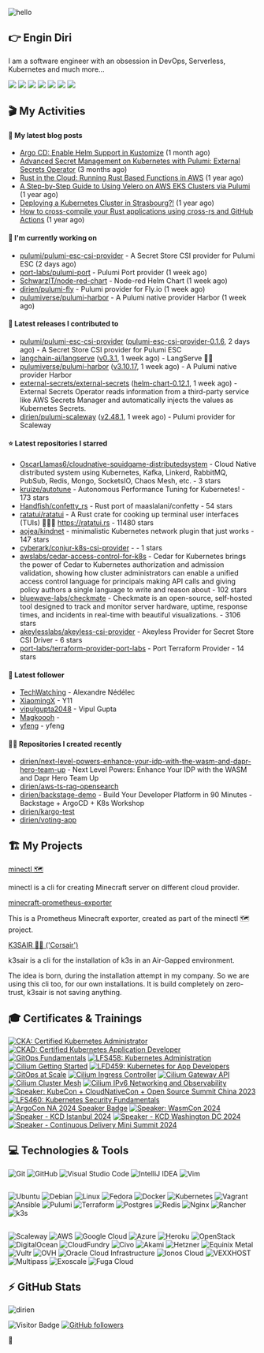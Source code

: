 ![hello](https://media.giphy.com/media/3ornk57KwDXf81rjWM/giphy.gif)

## 👉 Engin Diri

I am a software engineer with an obsession in DevOps, Serverless, Kubernetes and much more...

[![](https://img.shields.io/badge/-@__ediri-000000?style=for-the-badge&logo=X&logoColor=ffffff)](https://x.com/_ediri)
[![](https://img.shields.io/badge/engin--diri-0A66C2?style=for-the-badge&logo=linkedin&logoColor=#0A66C2)](https://www.linkedin.com/in/engin-diri/)
[![](https://img.shields.io/badge/@_ediri@cloud--native.social-6364FF?style=for-the-badge&logo=mastodon&logoColor=white)](https://cloud-native.social/@_ediri)
[![](https://img.shields.io/badge/-@dirien-%23181717?style=for-the-badge&logo=github)](https://github.com/dirien)
[![](https://img.shields.io/badge/-blog.ediri.io-2962FF?style=for-the-badge&logo=hashnode&logoColor=white)](https://blog.ediri.io/)
[![](https://img.shields.io/badge/dirien-003366?style=for-the-badge&logo=linuxfoundation&logoColor=white)](https://openprofile.dev/profile/dirien)
[![](https://img.shields.io/badge/-@__ediri-E4405F?style=for-the-badge&logo=instagram&logoColor=white)](https://www.instagram.com/_ediri/)

## 🎬 My Activities

#### 📖 My latest blog posts
- [Argo CD: Enable Helm Support in Kustomize](https://blog.ediri.io/argo-cd-enable-helm-support-in-kustomize) (1 month ago)
- [Advanced Secret Management on Kubernetes with Pulumi: External Secrets Operator](https://blog.ediri.io/advanced-secret-management-on-kubernetes-with-pulumi-external-secrets-operator) (3 months ago)
- [Rust in the Cloud: Running Rust Based Functions in AWS](https://blog.ediri.io/rust-in-the-cloud-running-rust-based-functions-in-aws) (1 year ago)
- [A Step-by-Step Guide to Using Velero on AWS EKS Clusters via Pulumi](https://blog.ediri.io/a-step-by-step-guide-to-using-velero-on-aws-eks-clusters-via-pulumi) (1 year ago)
- [Deploying a Kubernetes Cluster in Strasbourg?!](https://blog.ediri.io/deploying-a-kubernetes-cluster-in-strasbourg) (1 year ago)
- [How to cross-compile your Rust applications using cross-rs and GitHub Actions](https://blog.ediri.io/how-to-cross-compile-your-rust-applications-using-cross-rs-and-github-actions) (1 year ago)

#### 👷 I'm currently working on

- [pulumi/pulumi-esc-csi-provider](https://github.com/pulumi/pulumi-esc-csi-provider) - A Secret Store CSI provider for Pulumi ESC (2 days ago)
- [port-labs/pulumi-port](https://github.com/port-labs/pulumi-port) - Pulumi Port provider (1 week ago)
- [SchwarzIT/node-red-chart](https://github.com/SchwarzIT/node-red-chart) - Node-red Helm Chart (1 week ago)
- [dirien/pulumi-fly](https://github.com/dirien/pulumi-fly) - Pulumi provider for Fly.io (1 week ago)
- [pulumiverse/pulumi-harbor](https://github.com/pulumiverse/pulumi-harbor) - A Pulumi native provider Harbor (1 week ago)

#### 🚀 Latest releases I contributed to

- [pulumi/pulumi-esc-csi-provider](https://github.com/pulumi/pulumi-esc-csi-provider) ([pulumi-esc-csi-provider-0.1.6](https://github.com/pulumi/pulumi-esc-csi-provider/releases/tag/pulumi-esc-csi-provider-0.1.6), 2 days ago) - A Secret Store CSI provider for Pulumi ESC
- [langchain-ai/langserve](https://github.com/langchain-ai/langserve) ([v0.3.1](https://github.com/langchain-ai/langserve/releases/tag/v0.3.1), 1 week ago) - LangServe 🦜️🏓
- [pulumiverse/pulumi-harbor](https://github.com/pulumiverse/pulumi-harbor) ([v3.10.17](https://github.com/pulumiverse/pulumi-harbor/releases/tag/v3.10.17), 1 week ago) - A Pulumi native provider Harbor
- [external-secrets/external-secrets](https://github.com/external-secrets/external-secrets) ([helm-chart-0.12.1](https://github.com/external-secrets/external-secrets/releases/tag/helm-chart-0.12.1), 1 week ago) - External Secrets Operator reads information from a third-party service like AWS Secrets Manager and automatically injects the values as Kubernetes Secrets.
- [dirien/pulumi-scaleway](https://github.com/dirien/pulumi-scaleway) ([v2.48.1](https://github.com/dirien/pulumi-scaleway/releases/tag/v2.48.1), 1 week ago) - Pulumi provider for Scaleway

#### ⭐ Latest repositories I starred

- [OscarLlamas6/cloudnative-squidgame-distributedsystem](https://github.com/OscarLlamas6/cloudnative-squidgame-distributedsystem) - Cloud Native distributed system using Kubernetes, Kafka, Linkerd, RabbitMQ, PubSub, Redis, Mongo, SocketsIO, Chaos Mesh, etc. - 3 stars
- [kruize/autotune](https://github.com/kruize/autotune) - Autonomous Performance Tuning for Kubernetes! - 173 stars
- [Handfish/confetty_rs](https://github.com/Handfish/confetty_rs) - Rust port of maaslalani/confetty - 54 stars
- [ratatui/ratatui](https://github.com/ratatui/ratatui) - A Rust crate for cooking up terminal user interfaces (TUIs) 👨‍🍳🐀 https://ratatui.rs - 11480 stars
- [aojea/kindnet](https://github.com/aojea/kindnet) - minimalistic Kubernetes network plugin that just works - 147 stars
- [cyberark/conjur-k8s-csi-provider](https://github.com/cyberark/conjur-k8s-csi-provider) -  - 1 stars
- [awslabs/cedar-access-control-for-k8s](https://github.com/awslabs/cedar-access-control-for-k8s) - Cedar for Kubernetes brings the power of Cedar to Kubernetes authorization and admission validation, showing how cluster administrators can enable a unified access control language for principals making API calls and giving policy authors a single language to write and reason about - 102 stars
- [bluewave-labs/checkmate](https://github.com/bluewave-labs/checkmate) - Checkmate is an open-source, self-hosted tool designed to track and monitor server hardware, uptime, response times, and incidents in real-time with beautiful visualizations. - 3106 stars
- [akeylesslabs/akeyless-csi-provider](https://github.com/akeylesslabs/akeyless-csi-provider) - Akeyless Provider for Secret Store CSI Driver - 6 stars
- [port-labs/terraform-provider-port-labs](https://github.com/port-labs/terraform-provider-port-labs) - Port Terraform Provider - 14 stars

#### 👥 Latest follower

- [TechWatching](https://github.com/TechWatching) - Alexandre Nédélec
- [XiaomingX](https://github.com/XiaomingX) - Y11
- [vipulgupta2048](https://github.com/vipulgupta2048) - Vipul Gupta
- [Magkoooh](https://github.com/Magkoooh) - 
- [yfeng](https://github.com/yfeng) - yfeng

#### 👨‍💻 Repositories I created recently

- [dirien/next-level-powers-enhance-your-idp-with-the-wasm-and-dapr-hero-team-up](https://github.com/dirien/next-level-powers-enhance-your-idp-with-the-wasm-and-dapr-hero-team-up) - Next Level Powers: Enhance Your IDP with the WASM and Dapr Hero Team Up
- [dirien/aws-ts-rag-opensearch](https://github.com/dirien/aws-ts-rag-opensearch)
- [dirien/backstage-demo](https://github.com/dirien/backstage-demo) - Build Your Developer Platform in 90 Minutes - Backstage &#43; ArgoCD &#43; K8s Workshop
- [dirien/kargo-test](https://github.com/dirien/kargo-test)
- [dirien/voting-app](https://github.com/dirien/voting-app)


## 🏗️ My Projects
[minectl 🗺](https://github.com/dirien/minectl)

minectl is a cli for creating Minecraft server on different cloud provider.

[minecraft-prometheus-exporter](https://github.com/dirien/minecraft-prometheus-exporter)

This is a Prometheus Minecraft exporter, created as part of the minectl 🗺 project.

[K3SAIR 🏴‍☠️️ ('Corsair')](https://github.com/dirien/k3sair-cli)

k3sair is a cli for the installation of k3s in an Air-Gapped environment.

The idea is born, during the installation attempt in my company. So we are using this cli too, for our own
installations. It is build completely on zero-trust, k3sair is not saving anything.

## 🎓 Certificates & Trainings

<!--START_SECTION:badges-->
[![CKA: Certified Kubernetes Administrator](https://images.credly.com/size/110x110/images/8b8ed108-e77d-4396-ac59-2504583b9d54/cka_from_cncfsite__281_29.png)](http://www.credly.com/badges/9d947b2a-e186-40a0-bf4c-0d513ebab6d6 "CKA: Certified Kubernetes Administrator")
[![CKAD: Certified Kubernetes Application Developer](https://images.credly.com/size/110x110/images/cc8adc83-1dc6-4d57-8e20-22171247e052/blob)](http://www.credly.com/badges/492ae49a-b546-4451-b90d-73451e078ed7 "CKAD: Certified Kubernetes Application Developer")
[![GitOps Fundamentals](https://images.credly.com/size/110x110/images/6f4212c6-80e6-4819-833d-a652b0feaabb/blob)](http://www.credly.com/badges/c5c336dd-b4e8-4d73-bfe9-65268f1f69f2 "GitOps Fundamentals")
[![LFS458: Kubernetes Administration](https://images.credly.com/size/110x110/images/20936872-ca23-44da-a4bc-db39db3468b6/blob)](http://www.credly.com/badges/d0e3043e-4d3a-4af1-9dc4-dbaadd4a8e88 "LFS458: Kubernetes Administration")
[![Cilium Getting Started](https://images.credly.com/size/110x110/images/06370e36-d23b-4dcf-8287-d0302926f14a/image.png)](http://www.credly.com/badges/aaf501ac-2ccf-485c-b976-4861815f7ce6 "Cilium Getting Started")
[![LFD459: Kubernetes for App Developers](https://images.credly.com/size/110x110/images/debd8568-2b7c-4f94-a99d-a47e2c37ce6d/blob)](http://www.credly.com/badges/4d2b1460-b7f4-41c3-a20e-91d2faacd701 "LFD459: Kubernetes for App Developers")
[![GitOps at Scale](https://images.credly.com/size/110x110/images/0acce3e3-a7a4-44df-80ba-fcbf4bbdc147/blob)](http://www.credly.com/badges/aea3eb59-9bea-4a31-a1c3-315755fb26ad "GitOps at Scale")
[![Cilium Ingress Controller](https://images.credly.com/size/110x110/images/086d2f39-26a5-4bb9-ab74-c632d76ad6fc/image.png)](http://www.credly.com/badges/0a7cbad3-9136-4a86-a573-e0af4a39b5ca "Cilium Ingress Controller")
[![Cilium Gateway API](https://images.credly.com/size/110x110/images/29d180ca-09e7-49e9-8423-278109d75bb0/image.png)](http://www.credly.com/badges/68bb9d11-b199-4a00-a3c8-c282d7ddbde5 "Cilium Gateway API")
[![Cilium Cluster Mesh](https://images.credly.com/size/110x110/images/e2eb2549-f3ab-415f-8625-54af9fe90d1f/image.png)](http://www.credly.com/badges/2272b1df-3087-4044-b7e3-a1842dbff6a5 "Cilium Cluster Mesh")
[![Cilium IPv6 Networking and Observability](https://images.credly.com/size/110x110/images/dbd2178a-f14e-44d8-a11a-b967c155a0b6/image.png)](http://www.credly.com/badges/ed925e87-d542-441f-a507-6da6826620cb "Cilium IPv6 Networking and Observability")
[![Speaker: KubeCon + CloudNativeCon + Open Source Summit China 2023](https://images.credly.com/size/110x110/images/23f11122-3a84-4796-9854-6cbdae8a73bf/image.png)](http://www.credly.com/badges/d9a7a54d-7a8d-4937-b2f2-188d04dbd364 "Speaker: KubeCon + CloudNativeCon + Open Source Summit China 2023")
[![LFS460: Kubernetes Security Fundamentals](https://images.credly.com/size/110x110/images/c0530bf5-afe6-4d28-9883-1f97645e4211/blob)](http://www.credly.com/badges/c2872a4c-4d78-4e83-b799-36d203fad483 "LFS460: Kubernetes Security Fundamentals")
[![ArgoCon NA 2024 Speaker Badge](https://images.credly.com/size/110x110/images/d6e43cba-214b-4b68-801e-6f17304aa5bf/blob)](http://www.credly.com/badges/73110e58-46f4-4af6-ac1c-9e3a1359b87d "ArgoCon NA 2024 Speaker Badge")
[![Speaker: WasmCon 2024](https://images.credly.com/size/110x110/images/8db81a62-2bd7-4afd-a041-65f0eea57c3f/blob)](http://www.credly.com/badges/7d8386d2-1df9-4f46-8bcb-87cc474e545b "Speaker: WasmCon 2024")
[![Speaker - KCD Istanbul 2024](https://images.credly.com/size/110x110/images/26e04592-19c5-4393-875f-1724f3fc26de/image.png)](http://www.credly.com/badges/68694bc0-ef3b-443f-9a2f-0eddd116924d "Speaker - KCD Istanbul 2024")
[![Speaker - KCD Washington DC 2024](https://images.credly.com/size/110x110/images/1ca55cae-1529-4e01-940d-4600ba97b857/blob)](http://www.credly.com/badges/26314a98-1f37-4342-906a-295b1c5096c8 "Speaker - KCD Washington DC 2024")
[![Speaker - Continuous Delivery Mini Summit 2024](https://images.credly.com/size/110x110/images/2738acec-9405-4558-bd0c-64353c852d58/image.png)](http://www.credly.com/badges/803e5b78-a4b6-47ba-bdc3-0b947be6a1c9 "Speaker - Continuous Delivery Mini Summit 2024")
<!--END_SECTION:badges-->

## 💻 Technologies & Tools

![Git](https://img.shields.io/badge/git-%23F05033.svg?style=for-the-badge&logo=git&logoColor=white)
![GitHub](https://img.shields.io/badge/github-%23121011.svg?style=for-the-badge&logo=github&logoColor=white)
![Visual Studio Code](https://img.shields.io/badge/VisualStudioCode-0078d7.svg?style=for-the-badge&logo=visual-studio-code&logoColor=white)
![IntelliJ IDEA](https://img.shields.io/badge/IntelliJIDEA-000000.svg?style=for-the-badge&logo=intellij-idea&logoColor=white)
![Vim](https://img.shields.io/badge/VIM-%2311AB00.svg?style=for-the-badge&logo=vim&logoColor=white)

##

![Ubuntu](https://img.shields.io/badge/Ubuntu-E95420?style=for-the-badge&logo=ubuntu&logoColor=white)
![Debian](https://img.shields.io/badge/Debian-D70A53?style=for-the-badge&logo=debian&logoColor=white)
![Linux](https://img.shields.io/badge/Linux-FCC624?style=for-the-badge&logo=linux&logoColor=black)
![Fedora](https://img.shields.io/badge/Fedora-294172?style=for-the-badge&logo=fedora&logoColor=white)
![Docker](https://img.shields.io/badge/docker-0db7ed.svg?style=for-the-badge&logo=docker&logoColor=white)
![Kubernetes](https://img.shields.io/badge/kubernetes-326ce5.svg?style=for-the-badge&logo=kubernetes&logoColor=white)
![Vagrant](https://img.shields.io/badge/vagrant-1563FF.svg?style=for-the-badge&logo=vagrant&logoColor=white)
![Ansible](https://img.shields.io/badge/ansible-1A1918.svg?style=for-the-badge&logo=ansible&logoColor=white)
![Pulumi](https://img.shields.io/badge/pulumi-8A3391.svg?style=for-the-badge&logo=pulumi&logoColor=white)
![Terraform](https://img.shields.io/badge/terraform-5835CC.svg?style=for-the-badge&logo=terraform&logoColor=white)
![Postgres](https://img.shields.io/badge/postgres-316192.svg?style=for-the-badge&logo=postgresql&logoColor=white)
![Redis](https://img.shields.io/badge/redis-DD0031.svg?style=for-the-badge&logo=redis&logoColor=white)
![Nginx](https://img.shields.io/badge/nginx-009639.svg?style=for-the-badge&logo=nginx&logoColor=white)
![Rancher](https://img.shields.io/badge/rancher-0075A8.svg?style=for-the-badge&logo=rancher&logoColor=white)
![k3s](https://img.shields.io/badge/k3s-FFC61C.svg?style=for-the-badge&logo=k3s&logoColor=white)

##

![Scaleway](https://img.shields.io/badge/SCALEWAY-4f0599.svg?style=for-the-badge&logo=scaleway&logoColor=white)
![AWS](https://img.shields.io/badge/AWS-FF9900.svg?style=for-the-badge&logo=amazon-aws&logoColor=white)
![Google Cloud](https://img.shields.io/badge/GoogleCloud-4285F4.svg?style=for-the-badge&logo=google-cloud&logoColor=white)
![Azure](https://img.shields.io/badge/azure-0078D4.svg?style=for-the-badge&logo=microsoft-azure&logoColor=white)
![Heroku](https://img.shields.io/badge/heroku-430098.svg?style=for-the-badge&logo=heroku&logoColor=white)
![OpenStack](https://img.shields.io/badge/Openstack-f01742.svg?style=for-the-badge&logo=openstack&logoColor=white)
![DigitalOcean](https://img.shields.io/badge/DigitalOcean-0080FF.svg?style=for-the-badge&logo=DigitalOcean&logoColor=white)
![CloudFundry](https://img.shields.io/badge/CloudFoundry-0C9ED5.svg?style=for-the-badge&logo=cloudfoundry&logoColor=white)
![Civo](https://img.shields.io/badge/civo-239DFF.svg?style=for-the-badge&logo=civo&logoColor=white)
![Akami](https://img.shields.io/badge/akamai-0096D6?style=for-the-badge&logo=akamai&logoColor=white)
![Hetzner](https://img.shields.io/badge/hetzner-d50c2d?style=for-the-badge&logo=hetzner&logoColor=white)
![Equinix Metal](https://img.shields.io/badge/equinix--metal-d10810?style=for-the-badge&logo=equinixmetal&logoColor=white)
![Vultr](https://img.shields.io/badge/vultr-007BFC?style=for-the-badge&logo=vultr&logoColor=white)
![OVH](https://img.shields.io/badge/ovh-123F6D?style=for-the-badge&logo=ovh&logoColor=white)
![Oracle Cloud Infrastructure](https://img.shields.io/badge/Oracle_Cloud_Infrastructure-F80000?style=for-the-badge&logo=oracle&logoColor=white)
![Ionos Cloud](https://img.shields.io/badge/ionos--cloud-003D8F?style=for-the-badge&logo=ionos&logoColor=white)
![VEXXHOST](https://img.shields.io/badge/VEXXHOST-2A1659?style=for-the-badge&logo=vexxhost&logoColor=white)
![Multipass](https://img.shields.io/badge/Multipass-E95420?style=for-the-badge&logo=ubuntu&logoColor=white)
![Exoscale](https://img.shields.io/badge/Exoscale-DA291C?style=for-the-badge&logo=exoscale&logoColor=white)
![Fuga Cloud](https://img.shields.io/badge/fuga_cloud-242F4B?style=for-the-badge&logo=fugacloud&logoColor=white)

## ⚡ GitHub Stats

![dirien](https://github-readme-stats.vercel.app/api?username=dirien&show_icons=true&count_private=true&theme=dracula)

![Visitor Badge](https://visitor-badge.laobi.icu/badge?page_id=dirien)
[![GitHub followers](https://img.shields.io/github/followers/dirien.svg?style=social&label=Follow&maxAge=2592000)](https://github.com/dirien?tab=followers)

🧿
